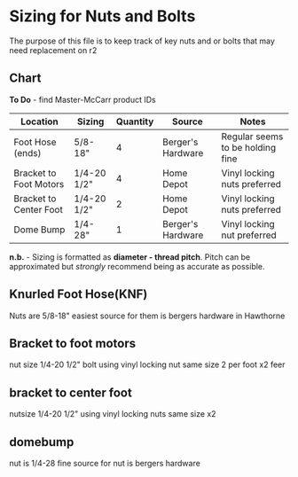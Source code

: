 # Sizing for Nuts and Bolts
The purpose of this file is to keep track of key nuts and or bolts that may need replacement on r2

## Chart

**To Do** - find Master-McCarr product IDs

| Location | Sizing | Quantity | Source | Notes |
| --- | --- | --- | --- | --- |
| Foot Hose (ends) | 5/8-18" | 4 | Berger's Hardware | Regular seems to be holding fine |
| Bracket to Foot Motors | 1/4-20 1/2" | 4 | Home Depot | Vinyl locking nuts preferred |
| Bracket to Center Foot | 1/4-20 1/2" | 2 | Home Depot | Vinyl locking nuts preferred |
| Dome Bump | 1/4-28" | 1 | Berger's Hardware | Vinyl locking nut preferred|

**n.b.** - Sizing is formatted as **diameter - thread pitch**. Pitch can be approximated but *strongly* recommend being as accurate as possible.

## Knurled Foot Hose(KNF)
Nuts are 5/8-18" easiest source for them is bergers hardware in Hawthorne 

## Bracket to foot motors
nut size 1/4-20 1/2" bolt using vinyl locking nut same size 2 per foot x2 feer

## bracket to center foot 
nutsize 1/4-20 1/2" using vinyl locking nuts same size x2 

## domebump 
nut is 1/4-28 fine source for nut is bergers hardware
